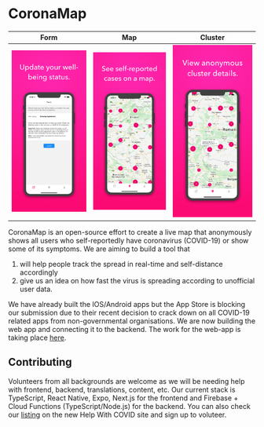 # CoronaMap

 |         Form         |         Map          |       Cluster        |
 | :------------------: | :------------------: | :------------------: |
 | ![](assets/scr1.png) | ![](assets/scr2.png) | ![](assets/scr3.png) |

CoronaMap is an open-source effort to create a live map that anonymously shows all users who self-reportedly have coronavirus (COVID-19) or show some of its symptoms. We are aiming to build a tool that
1. will help people track the spread in real-time and self-distance accordingly
2. give us an idea on how fast the virus is spreading according to unofficial user data.

We have already built the IOS/Android apps but the App Store is blocking our submission due to their recent decision to crack down on all COVID-19 related apps from non-governmental organisations. We are now building the web app and connecting it to the backend. The work for the web-app is taking place [here](https://github.com/AvenCloud/coronamap).

## Contributing
Volunteers from all backgrounds are welcome as we will be needing help with frontend, backend, translations, content, etc. Our current stack is TypeScript, React Native, Expo, Next.js for the frontend and Firebase + Cloud Functions (TypeScript/Node.js) for the backend. You can also check our [listing](https://helpwithcovid.com/projects/81) on the new Help With COVID site and sign up to voluteer.